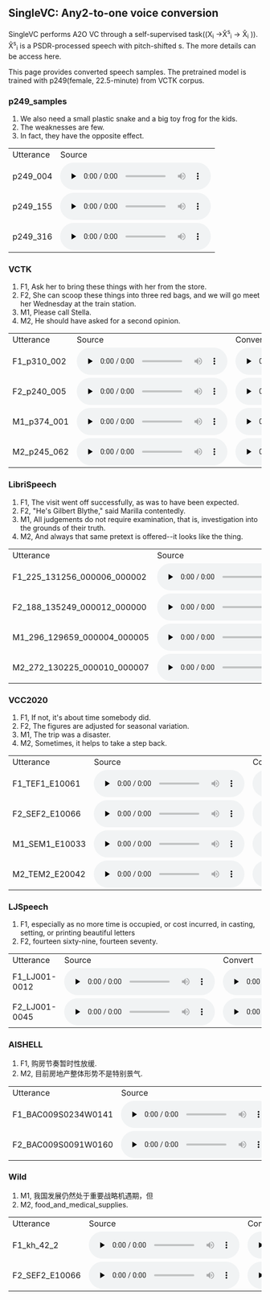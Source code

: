 ## SingleVC: Any2-to-one voice conversion

SingleVC performs A2O VC through a self-supervised task((X<sub>i</sub>  →X̂<sup>s</sup><sub>i</sub> → X̂<sub>i</sub>  )).  X̂<sup>s</sup><sub>i</sub> is  a PSDR-processed speech with pitch-shifted s. The more details can be access here.

This page provides converted speech samples. The pretrained model is trained with p249(female, 22.5-minute) from VCTK corpus.

### p249_samples
1. We also need a small plastic snake and a big toy frog for the kids. 
2. The weaknesses are few.
3. In fact, they have the opposite effect.
<table>
   <tr>
      <td>Utterance</td>
      <td>Source</td>
   </tr>
   <tr>
      <td>p249_004</td>
      <td><audio id="audio" controls="" preload="none"> <source id="SA1_s" src="converted_sample/p249_sample/p249_004.wav"> </audio></td>
   </tr>
   <tr>
      <td>p249_155</td>
      <td><audio id="audio" controls="" preload="none"> <source id="SA2_s" src="converted_sample/p249_sample/p249_155.wav"> </audio></td>
    </tr>
   <tr>
      <td>p249_316</td>
      <td><audio id="audio" controls="" preload="none"> <source id="SA1_s" src="converted_sample/p249_sample/p249_316.wav"> </audio></td>
   </tr>
</table>


### VCTK
1. F1, Ask her to bring these things with her from the store.
2. F2, She can scoop these things into three red bags, and we will go meet her Wednesday at the train station. 
3. M1, Please call Stella.
4. M2, He should have asked for a second opinion.

<table>
   <tr>
      <td>Utterance</td>
      <td>Source</td>
      <td>Convert</td>
   </tr>
   <tr>
      <td>F1_p310_002</td>
      <td><audio id="audio" controls="" preload="none"> <source id="VF1_s" src="converted_sample/VCTK/F1/1_p310_002.wav"> </audio></td>
      <td><audio id="audio" controls="" preload="none"> <source id="VF1_t" src="converted_sample/VCTK/F1/1_p310_002_generated_e2e.wav"> </audio></td>
   </tr>
   <tr>
      <td>F2_p240_005</td>
      <td><audio id="audio" controls="" preload="none"> <source id="VF2_s" src="converted_sample/VCTK/F2/1_p240_005.wav"> </audio></td>
      <td><audio id="audio" controls="" preload="none"> <source id="VF2_t" src="converted_sample/VCTK/F2/1_p240_005_generated_e2e.wav"> </audio></td>
   </tr>
   <tr>
      <td>M1_p374_001</td>
      <td><audio id="audio" controls="" preload="none"> <source id="VM1_s" src="converted_sample/VCTK/M1/1_p374_001.wav"> </audio></td>
      <td><audio id="audio" controls="" preload="none"> <source id="VM1_t" src="converted_sample/VCTK/M1/1_p374_001_generated_e2e.wav"> </audio></td>
   </tr>
   <tr>
      <td>M2_p245_062</td>
      <td><audio id="audio" controls="" preload="none"> <source id="VM2_s" src="converted_sample/VCTK/M2/4_p245_062.wav"> </audio></td>
      <td><audio id="audio" controls="" preload="none"> <source id="VM2_t" src="converted_sample/VCTK/M2/4_p245_062_generated_e2e.wav"> </audio></td>
   </tr>
</table>


### LibriSpeech
1. F1, The visit went off successfully, as was to have been expected.
2. F2, "He's Gilbert Blythe," said Marilla contentedly.
3. M1, All judgements do not require examination, that is, investigation into the grounds of their truth.
4. M2, And always that same pretext is offered--it looks like the thing.

<table>
   <tr>
      <td>Utterance</td>
      <td>Source</td>
      <td>Convert</td>
   </tr>
   <tr>
      <td>F1_225_131256_000006_000002</td>
      <td><audio id="audio" controls="" preload="none"> <source id="LF1_s" src="converted_sample/LibriSpeech/F1/2_225_131256_000006_000002.wav"> </audio></td>
      <td><audio id="audio" controls="" preload="none"> <source id="LF1_t" src="converted_sample/LibriSpeech/F1/2_225_131256_000006_000002_generated_e2e.wav"> </audio></td>
   </tr>
   <tr>
      <td>F2_188_135249_000012_000000</td>
      <td><audio id="audio" controls="" preload="none"> <source id="LF2_s" src="converted_sample/LibriSpeech/F2/4_188_135249_000012_000000.wav"> </audio></td>
      <td><audio id="audio" controls="" preload="none"> <source id="LF2_t" src="converted_sample/LibriSpeech/F2/4_188_135249_000012_000000_generated_e2e.wav"> </audio></td>
   </tr>
   <tr>
      <td>M1_296_129659_000004_000005</td>
      <td><audio id="audio" controls="" preload="none"> <source id="LM1_s" src="converted_sample/LibriSpeech/M1/1_296_129659_000004_000005.wav"> </audio></td>
      <td><audio id="audio" controls="" preload="none"> <source id="LM1_t" src="converted_sample/LibriSpeech/M1/1_296_129659_000004_000005_generated_e2e.wav"> </audio></td>
   </tr>
   <tr>
      <td>M2_272_130225_000010_000007</td>
      <td><audio id="audio" controls="" preload="none"> <source id="LM2_s" src="converted_sample/LirbiSpeech/M2/3_272_130225_000010_000007.wav"> </audio></td>
      <td><audio id="audio" controls="" preload="none"> <source id="LM2_t" src="converted_sample/LirbiSpeech/M2/3_272_130225_000010_000007_generated_e2e.wav"> </audio></td>
   </tr>
</table>

### VCC2020
1. F1, If not, it's about time somebody did.
2. F2, The figures are adjusted for seasonal variation.
3. M1, The trip was a disaster.
4. M2, Sometimes, it helps to take a step back.

<table>
   <tr>
      <td>Utterance</td>
      <td>Source</td>
      <td>Convert</td>
   </tr>
   <tr>
      <td>F1_TEF1_E10061</td>
      <td><audio id="audio" controls="" preload="none"> <source id="CF1_s" src="converted_sample/VCC2020/F1/1_TEF1_E10061.wav"> </audio></td>
      <td><audio id="audio" controls="" preload="none"> <source id="CF1_t" src="converted_sample/VCC2020/F1/1_TEF1_E10061_generated_e2e.wav"> </audio></td>
   </tr>
   <tr>
      <td>F2_SEF2_E10066</td>
      <td><audio id="audio" controls="" preload="none"> <source id="CF2_s" src="converted_sample/VCC2020/F2/5_SEF2_E10066.wav"> </audio></td>
      <td><audio id="audio" controls="" preload="none"> <source id="CF2_t" src="converted_sample/VCC2020/F2/5_SEF2_E10066_generated_e2e.wav"> </audio></td>
   </tr>
   <tr>
      <td>M1_SEM1_E10033</td>
      <td><audio id="audio" controls="" preload="none"> <source id="CM1_s" src="converted_sample/VCC2020/M1/3_SEM1_E10033.wav"> </audio></td>
      <td><audio id="audio" controls="" preload="none"> <source id="CM1_t" src="converted_sample/VCC2020/M1/3_SEM1_E10033_generated_e2e.wav"> </audio></td>
   </tr>
   <tr>
      <td>M2_TEM2_E20042</td>
      <td><audio id="audio" controls="" preload="none"> <source id="CM2_s" src="converted_sample/VCC2020/M2/1_TEM2_E20042.wav"> </audio></td>
      <td><audio id="audio" controls="" preload="none"> <source id="CM2_t" src="converted_sample/VCC2020/M2/1_TEM2_E20042_generated_e2e.wav"> </audio></td>
   </tr>
</table>

### LJSpeech
1. F1, especially as no more time is occupied, or cost incurred, in casting, setting, or printing beautiful letters
2. F2, fourteen sixty-nine, fourteen seventy.

<table>
   <tr>
      <td>Utterance</td>
      <td>Source</td>
      <td>Convert</td>
   </tr>
   <tr>
      <td>F1_LJ001-0012</td>
      <td><audio id="audio" controls="" preload="none"> <source id="LF1_s" src="converted_sample/LJSpeech/F1/1_LJ001-0012.wav"> </audio> </td>
      <td><audio id="audio" controls="" preload="none"> <source id="LF1_t" src="converted_sample/LJSpeech/F1/1_LJ001-0012_generated_e2e"> </audio></td>
   </tr>
   <tr>
      <td>F2_LJ001-0045</td>
      <td><audio id="audio" controls="" preload="none"> <source id="LF2_s" src="converted_sample/LJSpeech/F2/3_LJ001-0045.wav"> </audio></td>
      <td><audio id="audio" controls="" preload="none"> <source id="LF2_t" src="converted_sample/LJSpeech/F2/3_LJ001-0045_generated_e2e.wav"> </audio></td>
   </tr>
</table>

### AISHELL
1. F1, 购房节奏暂时性放缓.
2. M2, 目前房地产整体形势不是特别景气.


<table>
   <tr>
      <td>Utterance</td>
      <td>Source</td>
      <td>Convert</td>
   </tr>
   <tr>
      <td>F1_BAC009S0234W0141</td>
      <td><audio id="audio" controls="" preload="none"> <source id="AF1_s" src="converted_sample/AISHELL/F1/3_BAC009S0234W0141.wav"> </audio></td>
      <td><audio id="audio" controls="" preload="none"> <source id="AF1_t" src="converted_sample/AISHELL/F1/3_BAC009S0234W0141_generated_e2e.wav"> </audio></td>
   </tr>
   <tr>
      <td>F2_BAC009S0091W0160</td>
      <td><audio id="audio" controls="" preload="none"> <source id="AM1_s" src="converted_sample/AISHELL/M1/5_BAC009S0091W0160.wav"> </audio></td>
      <td><audio id="audio" controls="" preload="none"> <source id="AM1_t" src="converted_sample/AISHELL/M1/5_BAC009S0091W0160_generated_e2e.wav"> </audio></td>
   </tr>
</table>


### Wild
1. M1, 我国发展仍然处于重要战略机遇期，但
2. M2, food_and_medical_supplies.

<table>
   <tr>
      <td>Utterance</td>
      <td>Source</td>
      <td>Convert</td>
   </tr>
   <tr>
      <td>F1_kh_42_2</td>
      <td><audio id="audio" controls="" preload="none"> <source id="WM1_s" src="converted_sample/Wild/M1/1_kh_42_2.wav"> </audio></td>
      <td><audio id="audio" controls="" preload="none"> <source id="WM1_t" src="converted_sample/Wild/M1/1_kh_42_2_generated_e2e.wav"> </audio></td>
   </tr>
   <tr>
      <td>F2_SEF2_E10066</td>
      <td><audio id="audio" controls="" preload="none"> <source id="WM2_s" src="converted_sample/Wild/M2/3_trumps.wav"> </audio></td>
      <td><audio id="audio" controls="" preload="none"> <source id="WM2_t" src="converted_sample/Wild/M2/3_trumps_generated_e2e.wav"> </audio></td>
   </tr>
</table>
